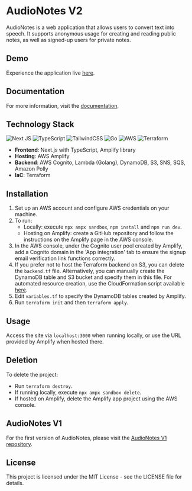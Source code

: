 # AudioNotes V2

AudioNotes is a web application that allows users to convert text into speech. It supports anonymous usage for creating and reading public notes, as well as signed-up users for private notes.

## Demo
Experience the application live [here](https://audionotes.matheusrizzi.com).

## Documentation
For more information, visit the [documentation](https://matheusrizzi.com/projects/en/audionotes).

## Technology Stack
![Next JS](https://img.shields.io/badge/Next-black?style=for-the-badge&logo=next.js&logoColor=white) ![TypeScript](https://img.shields.io/badge/typescript-%23007ACC.svg?style=for-the-badge&logo=typescript&logoColor=white) ![TailwindCSS](https://img.shields.io/badge/tailwindcss-%2338B2AC.svg?style=for-the-badge&logo=tailwind-css&logoColor=white) ![Go](https://img.shields.io/badge/go-%2300ADD8.svg?style=for-the-badge&logo=go&logoColor=white) ![AWS](https://img.shields.io/badge/AWS-%23FF9900.svg?style=for-the-badge&logo=amazon-aws&logoColor=white) ![Terraform](https://img.shields.io/badge/terraform-%235835CC.svg?style=for-the-badge&logo=terraform&logoColor=white)

- **Frontend**: Next.js with TypeScript, Amplify library
- **Hosting**: AWS Amplify
- **Backend**: AWS Cognito, Lambda (Golang), DynamoDB, S3, SNS, SQS, Amazon Polly
- **IaC**: Terraform

## Installation
1. Set up an AWS account and configure AWS credentials on your machine.
2. To run:
   - Locally: execute `npx ampx sandbox`, `npm install` and `npm run dev`.
   - Hosting on Amplify: create a GitHub repository and follow the instructions on the Amplify page in the AWS console.
3. In the AWS console, under the Cognito user pool created by Amplify, add a Cognito domain in the 'App integration' tab to ensure the signup email verification link functions correctly.
4. If you prefer not to host the Terraform backend on S3, you can delete the `backend.tf` file. Alternatively, you can manually create the DynamoDB table and S3 bucket and specify them in this file. For automated resource creation, use the CloudFormation script available [here](https://github.com/rizzimatheus/terraform-backend-aws).
5. Edit `variables.tf` to specify the DynamoDB tables created by Amplify.
6. Run `terraform init` and then `terraform apply`.

## Usage
Access the site via `localhost:3000` when running locally, or use the URL provided by Amplify when hosted there.

## Deletion
To delete the project:
- Run `terraform destroy`.
- If running locally, execute `npx ampx sandbox delete`.
- If hosted on Amplify, delete the Amplify app project using the AWS console.

## AudioNotes V1
For the first version of AudioNotes, please visit the [AudioNotes V1 repository](https://github.com/rizzimatheus/aws-tts-website).

## License
This project is licensed under the MIT License - see the LICENSE file for details.
